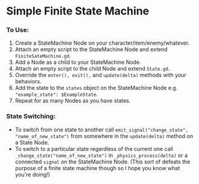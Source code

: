 # Simple Finite State Machine

### To Use:

1) Create a StateMachine Node on your character/item/enemy/whatever.
2) Attach an empty script to the StateMachine Node and extend ```FiniteSateMachine.gd```.
3) Add a Node as a child to your StateMachine Node.
4) Attach an empty script to the child Node and extend ```State.gd```.
5) Override the ```enter(), exit(),``` and ```update(delta)``` methods with your behaviors.
6) Add the state to the ```states``` object on the StateMachine Node e.g. ```"example_state": $ExampleState```.
7) Repeat for as many Nodes as you have states.

### State Switching:

* To switch from one state to another call ```emit_signal("change_state", "name_of_new_state")``` from somewhere in the ```update(delta)``` method on a State Node.
* To switch to a particular state regardless of the current one call ```_change_state("name_of_new_state")``` in ```_physics_process(delta)``` or a connected ```signal``` on the StateMachine Node. (This sort of defeats the purpose of a finite state machine though so I hope you know what you're doing!)
